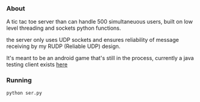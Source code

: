 ### About
A tic tac toe server than can handle 500 simultaneuous users, built on low level threading and sockets python functions.

the server only uses UDP sockets and ensures reliability of message receiving by my RUDP (Reliable UDP) design.

It's meant to be an android game that's still in the process, currently a java testing client exists [here](https://github.com/bubakazouba/tictactoeServerLoadTester)

### Running

```
python ser.py
```
